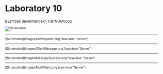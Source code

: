 <h1>Laboratory 10</h1>
<sub> Byambaa Bayarmandakh 17B1NUM0662<sub>
 
 ![Screenshot](images/Server.png.?raw=true "Server")
 <hr>
 ![Screenshot](images/ClientSpawn.png.?raw=true "Server")
 <hr>
 ![Screenshot](images/ClientMessage.png.?raw=true "Server")
 <hr>
 ![Screenshot](images/MessageSuccess.png.?raw=true "Server")
 <hr>
 ![Screenshot](images/MultiClient.png.?raw=true "Server")
